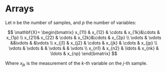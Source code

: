 # Arrays

Let $n$ be the number of samples, and $p$ the number of variables:

$$
\mathbf{X}=
\begin{bmatrix}
x_{11} & x_{12} & \cdots & x_{1k}&\cdots & x_{1p} \\ 
x_{21}& x_{22} & \cdots & x_{2k}&\cdots & x_{2p} \\ 
\vdots & \vdots &&\vdots & &\vdots \\ 
x_{j1} & x_{j2} & \cdots & x_{jk} & \cdots & x_{jp} \\ 
\vdots & \vdots & & \vdots & & \vdots \\ 
x_{n1} & x_{n2} & \ldots & x_{nk} & \ldots & x_{np}
\end{bmatrix}
$$

Where $x_{jk}$ is the measurement of the $k$-th variable on the $j$-th sample.
